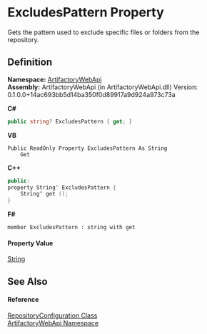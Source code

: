 # ExcludesPattern Property


Gets the pattern used to exclude specific files or folders from the repository.



## Definition
**Namespace:** <a href="75b20af6-7197-02a5-e38f-f7b15eac4732">ArtifactoryWebApi</a>  
**Assembly:** ArtifactoryWebApi (in ArtifactoryWebApi.dll) Version: 0.1.0.0+14ac693bb5d14ba350f0d89917a9d924a973c73a

**C#**
``` C#
public string? ExcludesPattern { get; }
```
**VB**
``` VB
Public ReadOnly Property ExcludesPattern As String
	Get
```
**C++**
``` C++
public:
property String^ ExcludesPattern {
	String^ get ();
}
```
**F#**
``` F#
member ExcludesPattern : string with get
```



#### Property Value
<a href="https://learn.microsoft.com/dotnet/api/system.string" target="_blank" rel="noopener noreferrer">String</a>

## See Also


#### Reference
<a href="a6ddf40e-144d-1189-ed67-3ded4542ab2d">RepositoryConfiguration Class</a>  
<a href="75b20af6-7197-02a5-e38f-f7b15eac4732">ArtifactoryWebApi Namespace</a>  
